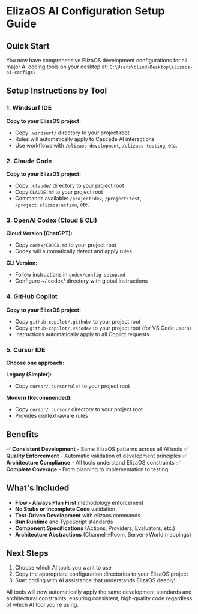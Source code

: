 # ElizaOS AI Configuration Setup Guide

## Quick Start

You now have comprehensive ElizaOS development configurations for all major AI coding tools on your desktop at:
`C:\Users\blind\Desktop\elizaos-ai-configs\`

## Setup Instructions by Tool

### 1. Windsurf IDE
**Copy to your ElizaOS project:**
- Copy `.windsurf/` directory to your project root
- Rules will automatically apply to Cascade AI interactions
- Use workflows with `/elizaos-development`, `/elizaos-testing`, etc.

### 2. Claude Code
**Copy to your ElizaOS project:**
- Copy `.claude/` directory to your project root
- Copy `CLAUDE.md` to your project root
- Commands available: `/project:dev`, `/project:test`, `/project:elizaos:action`, etc.

### 3. OpenAI Codex (Cloud & CLI)
**Cloud Version (ChatGPT):**
- Copy `codex/CODEX.md` to your project root
- Codex will automatically detect and apply rules

**CLI Version:**
- Follow instructions in `codex/config-setup.md`
- Configure ~/.codex/ directory with global instructions

### 4. GitHub Copilot
**Copy to your ElizaOS project:**
- Copy `github-copilot/.github/` to your project root
- Copy `github-copilot/.vscode/` to your project root (for VS Code users)
- Instructions automatically apply to all Copilot requests

### 5. Cursor IDE
**Choose one approach:**

**Legacy (Simpler):**
- Copy `cursor/.cursorrules` to your project root

**Modern (Recommended):**
- Copy `cursor/.cursor/` directory to your project root
- Provides context-aware rules

## Benefits

✅ **Consistent Development** - Same ElizaOS patterns across all AI tools
✅ **Quality Enforcement** - Automatic validation of development principles
✅ **Architecture Compliance** - All tools understand ElizaOS constraints
✅ **Complete Coverage** - From planning to implementation to testing

## What's Included

- **Flow - Always Plan First** methodology enforcement
- **No Stubs or Incomplete Code** validation
- **Test-Driven Development** with elizaos commands
- **Bun Runtime** and TypeScript standards
- **Component Specifications** (Actions, Providers, Evaluators, etc.)
- **Architecture Abstractions** (Channel→Room, Server→World mappings)

## Next Steps

1. Choose which AI tools you want to use
2. Copy the appropriate configuration directories to your ElizaOS project
3. Start coding with AI assistance that understands ElizaOS deeply!

All tools will now automatically apply the same development standards and architectural constraints, ensuring consistent, high-quality code regardless of which AI tool you're using.
